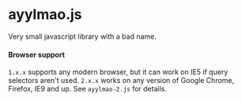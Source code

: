 # ayylmao.js
Very small javascript library with a bad name.

#### Browser support
`1.x.x` supports any modern browser, but it can work on IE5 if query selectors aren't used.
`2.x.x` works on any version of Google Chrome, Firefox, IE9 and up. See `ayylmao-2.js` for details.